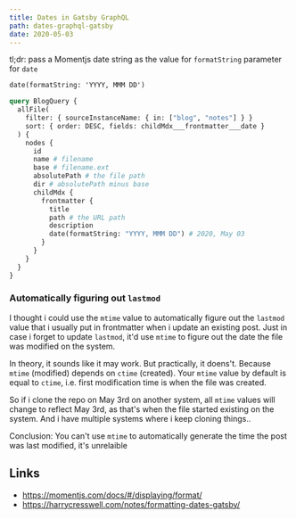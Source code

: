 ```yaml
---
title: Dates in Gatsby GraphQL
path: dates-graphql-gatsby
date: 2020-05-03
---
```


tl;dr: pass a Momentjs date string as the value for `formatString` parameter for `date`

```graphql
date(formatString: 'YYYY, MMM DD')
```

```graphql
query BlogQuery {
  allFile(
    filter: { sourceInstanceName: { in: ["blog", "notes"] } }
    sort: { order: DESC, fields: childMdx___frontmatter___date }
  ) {
    nodes {
      id
      name # filename
      base # filename.ext
      absolutePath # the file path
      dir # absolutePath minus base
      childMdx {
        frontmatter {
          title
          path # the URL path
          description
          date(formatString: "YYYY, MMM DD") # 2020, May 03
        }
      }
    }
  }
}
```

### Automatically figuring out `lastmod`

I thought i could use the `mtime` value to automatically figure out the `lastmod` value that i usually put in frontmatter when i update an existing post. Just in case i forget to update `lastmod`, it'd use `mtime` to figure out the date the file was modified on the system.

In theory, it sounds like it may work. But practically, it doens't. Because `mtime` (modified) depends on `ctime` (created). Your `mtime` value by default is equal to `ctime`, i.e. first modification time is when the file was created.

So if i clone the repo on May 3rd on another system, all `mtime` values will change to reflect May 3rd, as that's when the file started existing on the system. And i have multiple systems where i keep cloning things..

Conclusion: You can't use `mtime` to automatically generate the time the post was last modified, it's unrelaible

## Links

- https://momentjs.com/docs/#/displaying/format/
- https://harrycresswell.com/notes/formatting-dates-gatsby/
